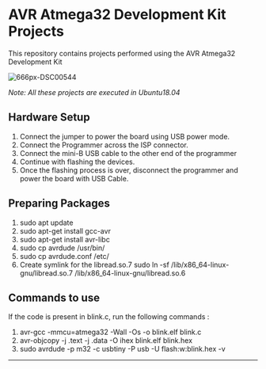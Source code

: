 # AVR Atmega32 Development Kit Projects
This repository contains projects performed using the AVR Atmega32 Development Kit 

![666px-DSC00544](https://user-images.githubusercontent.com/69448986/231144271-ad52810e-aac2-419c-9e65-77c923ca9533.jpg)

_Note: All these projects are executed in Ubuntu18.04_

Hardware Setup
---------------
1. Connect the jumper to power the board using USB power mode.
2. Connect the Programmer across the ISP connector.
3. Connect the mini-B USB cable to the other end of the programmer
4. Continue with flashing the devices.
5. Once the flashing process is over, disconnect the programmer and power the board with USB Cable.

Preparing Packages
--------------------
1. sudo apt update
2. sudo apt-get install gcc-avr 
3. sudo apt-get install avr-libc
4. sudo cp avrdude /usr/bin/
5. sudo cp avrdude.conf /etc/
6. Create symlink for the libread.so.7
	sudo ln -sf /lib/x86_64-linux-gnu/libread.so.7 /lib/x86_64-linux-gnu/libread.so.6

Commands to use
-----------------
If the code is present in blink.c, run the following commands :

1. avr-gcc -mmcu=atmega32 -Wall -Os -o blink.elf blink.c 
2. avr-objcopy -j .text -j .data -O ihex blink.elf blink.hex
3. sudo avrdude -p m32 -c usbtiny -P usb -U flash:w:blink.hex -v

**********************************************************************************************

